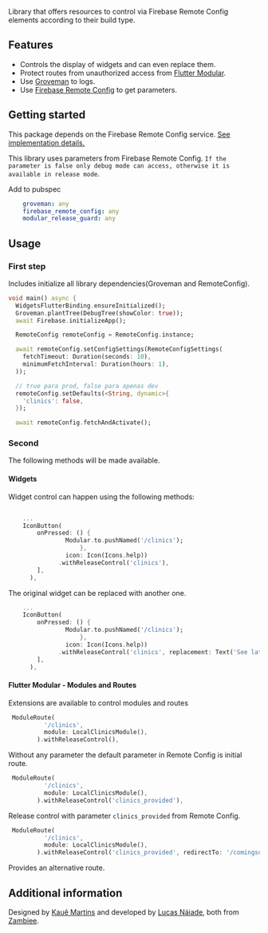 <!-- 
This README describes the package. If you publish this package to pub.dev,
this README's contents appear on the landing page for your package.

For information about how to write a good package README, see the guide for
[writing package pages](https://dart.dev/guides/libraries/writing-package-pages). 

For general information about developing packages, see the Dart guide for
[creating packages](https://dart.dev/guides/libraries/create-library-packages)
and the Flutter guide for
[developing packages and plugins](https://flutter.dev/developing-packages). 
-->

Library that offers resources to control via Firebase Remote Config elements according to their build type.

## Features

* Controls the display of widgets and can even replace them.
* Protect routes from unauthorized access from [Flutter Modular](https://pub.dev/packages/flutter_modular).
* Use [Groveman](https://pub.dev/packages/groveman) to logs.
* Use [Firebase Remote Config](https://firebase.flutter.dev/docs/remote-config/overview) to get parameters.

## Getting started

This package depends on the Firebase Remote Config service. [See implementation details.](https://firebase.flutter.dev/docs/remote-config/overview)

This library uses parameters from Firebase Remote Config. `If the parameter is false only debug mode can access, otherwise it is available in release mode`.

Add to pubspec

```yaml
    groveman: any
    firebase_remote_config: any
    modular_release_guard: any
```

## Usage

### First step 

Includes initialize all library dependencies(Groveman and RemoteConfig).

```dart
void main() async {
  WidgetsFlutterBinding.ensureInitialized();
  Groveman.plantTree(DebugTree(showColor: true));
  await Firebase.initializeApp();

  RemoteConfig remoteConfig = RemoteConfig.instance;

  await remoteConfig.setConfigSettings(RemoteConfigSettings(
    fetchTimeout: Duration(seconds: 10),
    minimumFetchInterval: Duration(hours: 1),
  ));

  // true para prod, false para apenas dev
  remoteConfig.setDefaults(<String, dynamic>{
    'clinics': false,
  });

  await remoteConfig.fetchAndActivate();
```

### Second

The following methods will be made available.

#### Widgets

Widget control can happen using the following methods:

```dart

    ...
    IconButton(
        onPressed: () {
                Modular.to.pushNamed('/clinics');
                    },
                icon: Icon(Icons.help))
              .withReleaseControl('clinics'),
        ],
      ),

```

The original widget can be replaced with another one.

```dart
    ...
    IconButton(
        onPressed: () {
                Modular.to.pushNamed('/clinics');
                    },
                icon: Icon(Icons.help))
              .withReleaseControl('clinics', replacement: Text('See later')),
        ],
      ),

```

#### Flutter Modular - Modules and Routes

Extensions are available to control modules and routes

```dart
 ModuleRoute(
          '/clinics',
          module: LocalClinicsModule(),
        ).withReleaseControl(),
```

Without any parameter the default parameter in Remote Config is initial route.


```dart
 ModuleRoute(
          '/clinics',
          module: LocalClinicsModule(),
        ).withReleaseControl('clinics_provided'),
```

Release control with parameter `clinics_provided` from Remote Config.

```dart
 ModuleRoute(
          '/clinics',
          module: LocalClinicsModule(),
        ).withReleaseControl('clinics_provided', redirectTo: '/comingsoon'),
```

Provides an alternative route.

## Additional information

Designed by [Kauê Martins](https://github.com/kmartins) and developed by [Lucas Náiade](https://github.com/lucasnsa), both from [Zambiee](https://www.zambiee.com.br).

